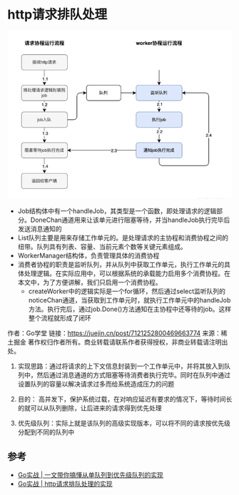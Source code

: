 # http请求排队处理

![http请求排队处理](/study/imgs/go_http_queen.png)

- Job结构体中有一个handleJob，其类型是一个函数，即处理请求的逻辑部分。DoneChan通道用来让该单元进行阻塞等待，并当handleJob执行完毕后发送消息通知的
- List队列主要是用来存储工作单元的。是处理请求的主协程和消费协程之间的纽带。队列具有列表、容量、当前元素个数等关键元素组成。
- WorkerManager结构体，负责管理具体的消费协程
- 消费者协程的职责是监听队列，并从队列中获取工作单元，执行工作单元的具体处理逻辑。在实际应用中，可以根据系统的承载能力启用多个消费协程。在本文中，为了方便讲解，我们只启用一个消费协程。
  - createWorker中的逻辑实际是一个for循环，然后通过select监听队列的noticeChan通道，当获取到工作单元时，就执行工作单元中的handleJob方法。执行完后，通过job.Done()方法通知在主协程中还等待的job。这样整个流程就形成了闭环

作者：Go学堂
链接：https://juejin.cn/post/7121252800469663774
来源：稀土掘金
著作权归作者所有。商业转载请联系作者获得授权，非商业转载请注明出处。

1. 实现思路：通过将请求的上下文信息封装到一个工作单元中，并将其放入到队列中，然后通过消息通道的方式阻塞等待消费者执行完毕。同时在队列中通过设置队列的容量以解决请求过多而给系统造成压力的问题
2. 目的： 高并发下，保护系统过载，在对响应延迟有要求的情况下，等待时间长的就可以从队列删除，让后进来的请求得到优先处理

3. 优先级队列：实际上就是该队列的高级实现版本，可以将不同的请求按优先级分配到不同的队列中





## 参考

- [Go实战 | 一文带你搞懂从单队列到优先级队列的实现](https://mp.weixin.qq.com/s?__biz=MzkyMjE5Mzg3Nw==&mid=2247484105&idx=1&sn=2d1a7e2f388287b11096faed1804a10f&chksm=c1f95873f68ed1657382068ea58565b0c6b92de46fcc590449c4b1f25c8263bf2bec5e74ea66#rd)
- [Go实战 | http请求排队处理的实现](https://juejin.cn/post/7121252800469663774)